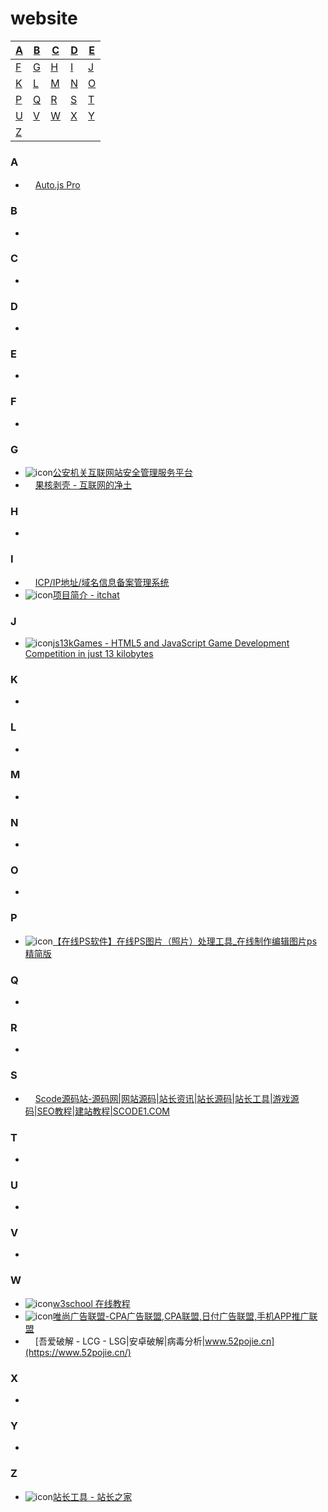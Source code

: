 # website

| [A](#A) | [B](#B) | [C](#C) | [D](#D) | [E](#E) |
| --- | --- | --- | --- | --- |
| [F](#F) | [G](#G) | [H](#H) | [I](#I) | [J](#J) |
| [K](#K) | [L](#L) | [M](#M) | [N](#N) | [O](#O) |
| [P](#P) | [Q](#Q) | [R](#R) | [S](#S) | [T](#T) |
| [U](#U) | [V](#V) | [W](#W) | [X](#X) | [Y](#Y) |
| [Z](#Z) |  |  |  |  |

### <span id="A">A</span>
* <img src="https://pro.autojs.org/favicon.ico" width="16px">[Auto.js Pro](https://pro.autojs.org)

### <span id="B">B</span>
* 

### <span id="C">C</span>
* 

### <span id="D">D</span>
* 

### <span id="E">E</span>
* 

### <span id="F">F</span>
* 

### <span id="G">G</span>
* ![icon](https://www.beian.gov.cn/img/ico.ico)[公安机关互联网站安全管理服务平台](http://www.beian.gov.cn/portal/index.do)
* <img src="https://www.ghxi.com/favicon.ico" width="16px">[果核剥壳 - 互联网的净土](https://www.ghxi.com)

### <span id="H">H</span>
* 

### <span id="I">I</span>
* <img src="https://beian.miit.gov.cn/favicon.ico" width="16px">[ICP/IP地址/域名信息备案管理系统](https://beian.miit.gov.cn/#/home)
* ![icon](https://itchat.readthedocs.io/zh/latest/img/favicon.ico)[项目简介 - itchat](https://itchat.readthedocs.io/zh/latest)

### <span id="J">J</span>
* ![icon](https://js13kgames.com/img/favicon.png)[js13kGames - HTML5 and JavaScript Game Development Competition in just 13 kilobytes](https://js13kgames.com/)

### <span id="K">K</span>
* 

### <span id="L">L</span>
* 

### <span id="M">M</span>
* 

### <span id="N">N</span>
* 

### <span id="O">O</span>
* 

### <span id="P">P</span>
* ![icon](https://www.uupoop.com/favicon.ico)[【在线PS软件】在线PS图片（照片）处理工具_在线制作编辑图片ps精简版](https://www.uupoop.com/#/)

### <span id="Q">Q</span>
* 

### <span id="R">R</span>
* 

### <span id="S">S</span>
* <img src="https://www.scode1.com/template/Ming2/images/favicon.ico" width="16px">[Scode源码站-源码网|网站源码|站长资讯|站长源码|站长工具|游戏源码|SEO教程|建站教程|SCODE1.COM](https://www.scode1.com/)

### <span id="T">T</span>
* 

### <span id="U">U</span>
* 

### <span id="V">V</span>
* 

### <span id="W">W</span>
* ![icon](https://www.w3school.com.cn/ui2019/logo-16-red.png)[w3school 在线教程](https://www.w3school.com.cn/index.html)
* ![icon](https://www.visvn.cn/favicon.ico)[唯尚广告联盟-CPA广告联盟,CPA联盟,日付广告联盟,手机APP推广联盟](https://www.visvn.cn/index.php?e=index)
* <img src="https://www.52pojie.cn/favicon.ico" width="16px">[吾爱破解 - LCG - LSG|安卓破解|病毒分析|www.52pojie.cn](https://www.52pojie.cn/)

### <span id="X">X</span>
* 

### <span id="Y">Y</span>
* 

### <span id="Z">Z</span>
* ![icon](https://mtool.chinaz.com/favicon.ico)[站长工具 - 站长之家](https://mtool.chinaz.com)
